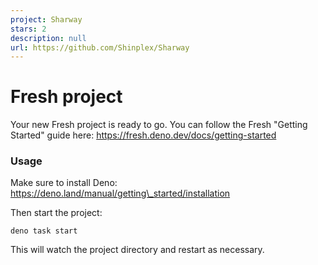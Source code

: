 ```yaml
---
project: Sharway
stars: 2
description: null
url: https://github.com/Shinplex/Sharway
---
```


Fresh project
=============

Your new Fresh project is ready to go. You can follow the Fresh "Getting Started" guide here: https://fresh.deno.dev/docs/getting-started

### Usage

Make sure to install Deno: https://deno.land/manual/getting\_started/installation

Then start the project:

```
deno task start
```

This will watch the project directory and restart as necessary.
